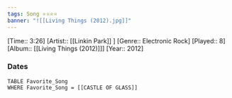 ```yaml
---
tags: Song ⭐⭐⭐⭐ 
banner: "![[Living Things (2012).jpg]]"
---
```

[Time:: 3:26]
[Artist:: [[Linkin Park]] ]
[Genre:: Electronic Rock]
[Played:: 8]
[Album:: [[Living Things (2012)]]]
[Year:: 2012]
### Dates
````dataview
TABLE Favorite_Song
WHERE Favorite_Song = [[CASTLE OF GLASS]]
````